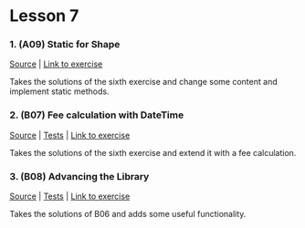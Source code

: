 # Lesson 7

### 1. (A09) Static for Shape
[Source](./A09_static_for_shapes/ExerciseSolution/) | [Link to exercise](http://fsr.github.io/csharp-lessons/exercises/A09_static_for_shapes.html)

Takes the solutions of the sixth exercise and change some content and implement static methods.

### 2. (B07) Fee calculation with DateTime
[Source](./B07_fee_calculation/ExerciseSolution/) | [Tests](./B07_fee_calculation/Tests/) | [Link to exercise](http://fsr.github.io/csharp-lessons/exercises/B07_fee_calculation.html)

Takes the solutions of the sixth exercise and extend it with a fee calculation.

### 3. (B08) Advancing the Library
[Source](./B08_advanced_example/ExerciseSolution/) | [Tests](./B08_advanced_example/Tests/) | [Link to exercise](http://fsr.github.io/csharp-lessons/exercises/B08_advanced_example.html)

Takes the solutions of B06 and adds some useful functionality. 